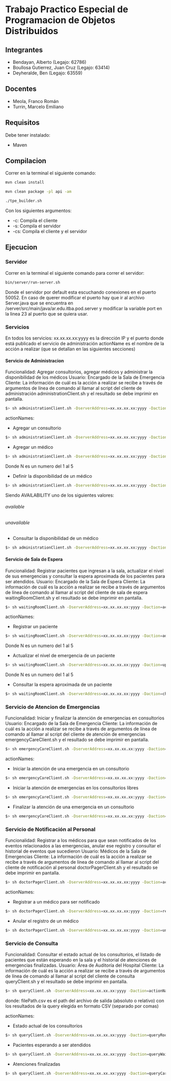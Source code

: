 
# Trabajo Practico Especial de Programacion de Objetos Distribuidos

## Integrantes

- Bendayan, Alberto (Legajo: 62786)
- Boullosa Gutierrez, Juan Cruz (Legajo: 63414)
- Deyheralde, Ben (Legajo: 63559)

## Docentes
- Meola, Franco Román
- Turrin, Marcelo Emiliano

## Requisitos
Debe tener instalado:
- Maven


## Compilacion
Correr en la terminal el siguiente comando:

```bash
mvn clean install
```
```bash
mvn clean package -pl api -am
```
```bash
./tpe_builder.sh
```
Con los siguientes argumentos:
- -c: Compila el cliente
- -s: Compila el servidor
- -cs: Compila el cliente y el servidor

## Ejecucion
### Servidor
Correr en la terminal el siguiente comando para correr el servidor:
```bash
bin/server/run-server.sh
```
Donde el servidor por default esta escuchando conexiones en el puerto 50052. En caso de querer modificar el puerto hay que ir al archivo Server.java que se encuentra en /server/src/main/java/ar.edu.itba.pod.server y modificar la variable port en la linea 23 al puerto que se quiera usar.

### Servicios
En todos los servicios:
xx.xx.xx.xx:yyyy es la dirección IP y el puerto donde está publicado el servicio de administración
actionName es el nombre de la acción a realizar (que se detallan en las siguientes secciones)

#### Servicio de Administracion
Funcionalidad: Agregar consultorios, agregar médicos y administrar la disponibilidad de los médicos
Usuario: Encargado de la Sala de Emergencia
Cliente: La información de cuál es la acción a realizar se recibe a través de argumentos de línea de comando al llamar al script del cliente de administración administrationClient.sh y el resultado se debe imprimir en pantalla.
```bash
$> sh administrationClient.sh -DserverAddress=xx.xx.xx.xx:yyyy -Daction=actionName [ -Ddoctor=doctorName | -Dlevel=levelNumber | -Davailability=availabilityName ]
```

actionNames:
- Agregar un consultorio
```bash
$> sh administrationClient.sh -DserverAddress=xx.xx.xx.xx:yyyy -Daction=addRoom
```
- Agregar un médico
```bash
$> sh administrationClient.sh -DserverAddress=xx.xx.xx.xx:yyyy -Daction=addDoctor -Ddoctor=name -Dlevel=N
```
Donde N es un numero del 1 al 5
- Definir la disponibilidad de un médico
```bash
$> sh administrationClient.sh -DserverAddress=xx.xx.xx.xx:yyyy -Daction=setDoctor -Ddoctor=name -Davailability=AVAILABILITY
```
Siendo AVAILABILITY uno de los siguientes valores:
###### available

###### unavailable


- Consultar la disponibilidad de un médico
```bash
$> sh administrationClient.sh -DserverAddress=xx.xx.xx.xx:yyyy -Daction=checkDoctor -Ddoctor=name
```
#### Servicio de Sala de Espera
Funcionalidad: Registrar pacientes que ingresan a la sala, actualizar el nivel de sus emergencias y consultar la espera aproximada de los pacientes para ser atendidos.
Usuario: Encargado de la Sala de Espera
Cliente: La información de cuál es la acción a realizar se recibe a través de argumentos de línea de comando al llamar al script del cliente de sala de espera waitingRoomClient.sh y el resultado se debe imprimir en pantalla.
```bash
$> sh waitingRoomClient.sh -DserverAddress=xx.xx.xx.xx:yyyy -Daction=actionName [ -Dpatient=patientName | -Dlevel=levelNumber ]
```

actionNames:
- Registrar un paciente
```bash
$> sh waitingRoomClient.sh -DserverAddress=xx.xx.xx.xx:yyyy -Daction=addPatient -Dpatient=name -Dlevel=N
```
Donde N es un numero del 1 al 5
- Actualizar el nivel de emergencia de un paciente
```bash
$> sh waitingRoomClient.sh -DserverAddress=xx.xx.xx.xx:yyyy -Daction=updateLevel -Dpatient=name -Dlevel=N
```
Donde N es un numero del 1 al 5
- Consultar la espera aproximada de un paciente
```bash
$> sh waitingRoomClient.sh -DserverAddress=xx.xx.xx.xx:yyyy -Daction=checkPatient -Dpatient=name
```
### Servicio de Atencion de Emergencias
Funcionalidad: Iniciar y finalizar la atención de emergencias en consultorios
Usuario: Encargado de la Sala de Emergencia
Cliente: La información de cuál es la acción a realizar se recibe a través de argumentos de línea de comando al llamar al script del cliente de atención de emergencias emergencyCareClient.sh y el resultado se debe imprimir en pantalla.
```bash
$> sh emergencyCareClient.sh -DserverAddress=xx.xx.xx.xx:yyyy -Daction=actionName [ -Droom=roomNumber | -Ddoctor=doctorName | -Dpatient=patientName ]
```

actionNames:
- Iniciar la atención de una emergencia en un consultorio
```bash
$> sh emergencyCareClient.sh -DserverAddress=xx.xx.xx.xx:yyyy -Daction=carePatient -Droom=roomNumber
```

- Iniciar la atención de emergencias en los consultorios libres
```bash
$> sh emergencyCareClient.sh -DserverAddress=xx.xx.xx.xx:yyyy -Daction=careAllPatients
```
- Finalizar la atención de una emergencia en un consultorio
```bash
$> sh emergencyCareClient.sh -DserverAddress=xx.xx.xx.xx:yyyy -Daction=dischargePatient -Droom=roomNumber -Ddoctor=doctorName -Dpatient=patientName
```

### Servicio de Notificación al Personal
Funcionalidad: Registrar a los médicos para que sean notificados de los eventos relacionados a las emergencias, anular ese registro y consultar el historial de eventos que sucedieron
Usuario: Médicos de la Sala de Emergencias
Cliente: La información de cuál es la acción a realizar se recibe a través de argumentos de línea de comando al llamar al script del cliente de notificación al personal doctorPagerClient.sh y el resultado se debe imprimir en pantalla.
```bash
$> sh doctorPagerClient.sh -DserverAddress=xx.xx.xx.xx:yyyy -Daction=actionName -Ddoctor=doctorName
```

actionNames:
- Registrar a un médico para ser notificado
```bash
$> sh doctorPagerClient.sh -DserverAddress=xx.xx.xx.xx:yyyy -Daction=register -Ddoctor=name
```
- Anular el registro de un médico
```bash
$> sh doctorPagerClient.sh -DserverAddress=xx.xx.xx.xx:yyyy -Daction=unregister -Ddoctor=name
```
### Servicio de Consulta
Funcionalidad: Consultar el estado actual de los consultorios, el listado de pacientes que están esperando en la sala y el historial de atenciones de emergencias finalizadas.
Usuario: Área de Auditoría del Hospital
Cliente: La información de cuál es la acción a realizar se recibe a través de argumentos de línea de comando al llamar al script del cliente de consulta queryClient.sh y el resultado se debe imprimir en pantalla.
```bash
$> sh queryClient.sh -DserverAddress=xx.xx.xx.xx:yyyy -Daction=actionName -DoutPath=filePath.csv [ -Droom=roomNumber ]
```
donde:
filePath.csv es el path del archivo de salida (absoluto o relativo) con los resultados de la query elegida en formato CSV (separado por comas)

actionNames:
- Estado actual de los consultorios
```bash
$> sh queryClient.sh -DserverAddress=xx.xx.xx.xx:yyyy -Daction=queryRooms -DoutPath=filePath.csv
```
- Pacientes esperando a ser atendidos
```bash
$> sh queryClient.sh -DserverAddress=xx.xx.xx.xx:yyyy -Daction=queryWaitingRoom -DoutPath=filePath.csv
```
- Atenciones finalizadas
```bash
$> sh queryClient.sh -DserverAddress=xx.xx.xx.xx:yyyy -Daction=queryCares -DoutPath=filePath.csv
```
